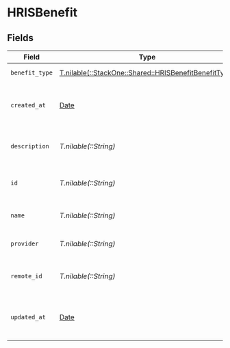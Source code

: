 # HRISBenefit


## Fields

| Field                                                                                                  | Type                                                                                                   | Required                                                                                               | Description                                                                                            | Example                                                                                                |
| ------------------------------------------------------------------------------------------------------ | ------------------------------------------------------------------------------------------------------ | ------------------------------------------------------------------------------------------------------ | ------------------------------------------------------------------------------------------------------ | ------------------------------------------------------------------------------------------------------ |
| `benefit_type`                                                                                         | [T.nilable(::StackOne::Shared::HRISBenefitBenefitType)](../../models/shared/hrisbenefitbenefittype.md) | :heavy_minus_sign:                                                                                     | The type of the benefit                                                                                |                                                                                                        |
| `created_at`                                                                                           | [Date](https://ruby-doc.org/stdlib-2.6.1/libdoc/date/rdoc/Date.html)                                   | :heavy_minus_sign:                                                                                     | The date and time the benefit was created                                                              | 2021-01-01T00:00:00Z                                                                                   |
| `description`                                                                                          | *T.nilable(::String)*                                                                                  | :heavy_minus_sign:                                                                                     | The description of the benefit                                                                         | Health insurance for employees                                                                         |
| `id`                                                                                                   | *T.nilable(::String)*                                                                                  | :heavy_minus_sign:                                                                                     | Unique identifier                                                                                      | 8187e5da-dc77-475e-9949-af0f1fa4e4e3                                                                   |
| `name`                                                                                                 | *T.nilable(::String)*                                                                                  | :heavy_minus_sign:                                                                                     | The name of the benefit                                                                                | Health Insurance                                                                                       |
| `provider`                                                                                             | *T.nilable(::String)*                                                                                  | :heavy_minus_sign:                                                                                     | The provider of the benefit                                                                            | Aetna                                                                                                  |
| `remote_id`                                                                                            | *T.nilable(::String)*                                                                                  | :heavy_minus_sign:                                                                                     | Provider's unique identifier                                                                           | 8187e5da-dc77-475e-9949-af0f1fa4e4e3                                                                   |
| `updated_at`                                                                                           | [Date](https://ruby-doc.org/stdlib-2.6.1/libdoc/date/rdoc/Date.html)                                   | :heavy_minus_sign:                                                                                     | The date and time the benefit was last updated                                                         | 2021-01-01T00:00:00Z                                                                                   |